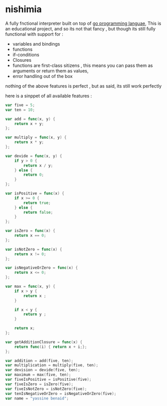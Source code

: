 # nishimia
A fully fnctional interpreter built on top of [go programming languae](https://go.dev), This is an educational project, and so its not that fancy , but though its still fully functional with support for :

- variables and bindings
- functions
- if-conditions
- Closures
- functions are first-class sitizens , this means you can pass them as arguments or return them as values,
- error handling out of the box

nothing of the above features is perfect , but as said, its still work perfectly

here is a sinppet of all available features :

```go
var five = 5;
var ten = 10;

var add = func(x, y) {
	return x + y;
};

var multiply = func(x, y) {
	return x * y;
};

var devide = func(x, y) {
	if y > 0 {
		return x / y;
	} else {
		return 0;
	}
};

var isPositive = func(x) {
	if x >= 0 {
		return true;
	} else {
		return false;
	}
};

var isZero = func(x) {
	return x == 0;
};

var isNotZero = func(x) {
	return x != 0;
};

var isNegativeOrZero = func(x) {
	return x <= 0;
};

var max = func(x, y) {
	if x > y {
		return x ;
	}

	if x < y {
		return y ;
	}

	return x;
};

var getAdditionClosure = func(x) {
	return func(i) { return x + i;};
};

var addition = add(five, ten);
var multiplication = multiply(five, ten);
var devision = devide(five, ten);
var maximum = max(five, ten);
var fiveIsPositive = isPositive(five);
var fiveIsZero = isZero(five);
var fiveIsNotZero = isNotZero(five);
var tenIsNegativeOrZero = isNegativeOrZero(five);
var name = "yassine benaid";
```
